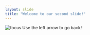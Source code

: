 ```yaml
---
layout: slide
title: "Welcome to our second slide!"
---
```

![focus](https://user-images.githubusercontent.com/84396916/118799604-d13d6900-b896-11eb-89c9-ce5777375b6d.jpg)
Use the left arrow to go back!
